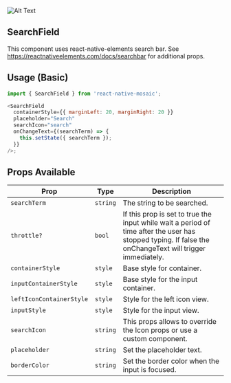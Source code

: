 ![Alt Text](https://drive.google.com/uc?export=view&id=1pJ1m7GQMn4LqrC12homwOWIf9cn89TZO)

## SearchField

This component uses react-native-elements search bar. See https://reactnativeelements.com/docs/searchbar for additional props.

## Usage (Basic)

```js
import { SearchField } from 'react-native-mosaic';

<SearchField
  containerStyle={{ marginLeft: 20, marginRight: 20 }}
  placeholder="Search"
  searchIcon="search"
  onChangeText={(searchTerm) => {
    this.setState({ searchTerm });
  }}
/>;
```

## Props Available

| Prop                     | Type     | Description                                                                                                                                              |
| ------------------------ | -------- | -------------------------------------------------------------------------------------------------------------------------------------------------------- |
| `searchTerm`             | `string` | The string to be searched.                                                                                                                               |
| `throttle?`              | `bool`   | If this prop is set to true the input while wait a period of time after the user has stopped typing. If false the onChangeText will trigger immediately. |
| `containerStyle`         | `style`  | Base style for container.                                                                                                                                |
| `inputContainerStyle`    | `style`  | Base style for the input container.                                                                                                                      |
| `leftIconContainerStyle` | `style`  | Style for the left icon view.                                                                                                                            |
| `inputStyle`             | `style`  | Style for the input view.                                                                                                                                |
| `searchIcon`             | `string` | This props allows to override the Icon props or use a custom component.                                                                                  |
| `placeholder`            | `string` | Set the placeholder text.                                                                                                                                |
| `borderColor`            | `string` | Set the border color when the input is focused.                                                                                                          |
